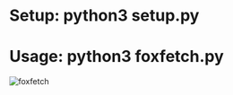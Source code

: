  # Setup: python3 setup.py
 # Usage: python3 foxfetch.py

![foxfetch](https://github.com/user-attachments/assets/6ec7064e-46a2-4184-8c8c-209d6bf60ac9)
